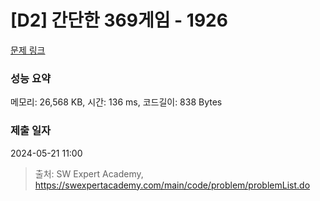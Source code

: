 # [D2] 간단한 369게임 - 1926 

[문제 링크](https://swexpertacademy.com/main/code/problem/problemDetail.do?contestProbId=AV5PTeo6AHUDFAUq) 

### 성능 요약

메모리: 26,568 KB, 시간: 136 ms, 코드길이: 838 Bytes

### 제출 일자

2024-05-21 11:00



> 출처: SW Expert Academy, https://swexpertacademy.com/main/code/problem/problemList.do